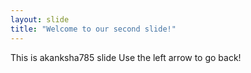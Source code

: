 ```yaml
---
layout: slide
title: "Welcome to our second slide!"
---
```

This is akanksha785 slide
Use the left arrow to go back!
